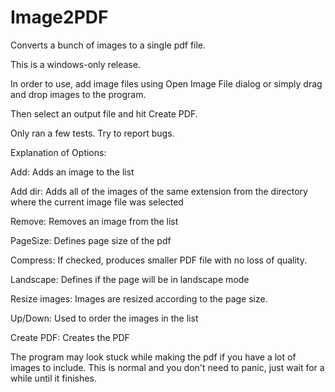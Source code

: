 # Image2PDF
Converts a bunch of images to a single pdf file.

This is a windows-only release.

In order to use, add image files using Open Image File dialog or simply drag and drop images to the program.

Then select an output file and hit Create PDF.

Only ran a few tests. Try to report bugs.

Explanation of Options:

Add: Adds an image to the list

Add dir: Adds all of the images of the same extension from the directory where the current image file was selected

Remove: Removes an image from the list

PageSize: Defines page size of the pdf

Compress: If checked, produces smaller PDF file with no loss of quality.

Landscape: Defines if the page will be in landscape mode

Resize images: Images are resized according to the page size.

Up/Down: Used to order the images in the list

Create PDF: Creates the PDF

The program may look stuck while making the pdf if you have a lot of images to include.
This is normal and you don't need to panic, just wait for a while until it finishes.

